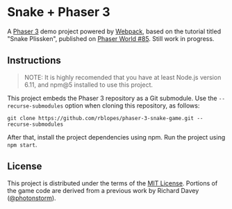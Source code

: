 # Snake + Phaser 3

A [Phaser 3][phsr] demo project powered by [Webpack][wbpk], based on the tutorial titled "Snake Plissken", published on [Phaser World #85][pw85]. Still work in progress.


## Instructions

>   NOTE: It is highly recomended that you have at least Node.js version 6.11, and npm@5 installed to use this project.

This project embeds the Phaser 3 repository as a Git submodule. Use the `--recurse-submodules` option when cloning this repository, as follows:

```
git clone https://github.com/rblopes/phaser-3-snake-game.git --recurse-submodules
```

After that, install the project dependencies using npm. Run the project using `npm start`.


## License

This project is distributed under the terms of the [MIT License](LICENSE.md). Portions of the game code are derived from a previous work by Richard Davey ([@photonstorm](https://github.com/photonstorm)).

[wbpk]: https://webpack.js.org/
[pw85]: https://madmimi.com/p/03594a
[phsr]: https://github.com/photonstorm/phaser
